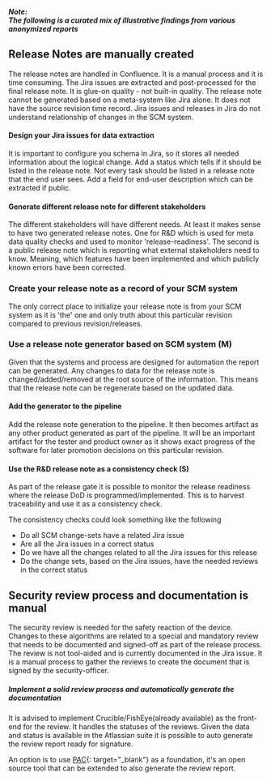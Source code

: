 ---
---

**_Note:<br/>The following is a curated mix of illustrative findings from various anonymized reports_**

## Release Notes are manually created
The release notes are handled in Confluence. It is a manual process and it is time consuming. The Jira issues are extracted and post-processed for the final release note. It is glue-on quality - not built-in quality. The release note cannot be generated based on a meta-system like Jira alone. It does not have the source revision time record. Jira issues and releases in Jira do not understand relationship of changes in the SCM system.

#### Design your Jira issues for data extraction
It is important to configure you schema in Jira, so it stores all needed information about the logical change. Add a status which tells if it should be listed in the release note. Not every task should be listed in a release note that the end user sees. Add a field for end-user description which can be extracted if public.

#### Generate different release note for different stakeholders
The different stakeholders will have different needs. At least it makes sense to have two generated release notes. One for R&D which is used for meta data quality checks and used to monitor 'release-readiness'. The second is a public release note which is reporting what external stakeholders need to know. Meaning, which features have been implemented and which publicly known errors have been corrected.

### Create your release note as a record of your SCM system
The only correct place to initialize your release note is from your SCM system as it is 'the' one and only truth about this particular revision compared to previous revision/releases.

### Use a release note generator based on SCM system (M)
Given that the systems and process are designed for automation the report can be generated. Any changes to data for the release note is changed/added/removed at the root source of the information. This means that the release note can be regenerate based on the updated data.

#### Add the generator to the pipeline
Add the release note generation to the pipeline. It then becomes artifact as any other product generated as part of the pipeline. It will be an important artifact for the tester and product owner as it shows exact progress of the software for later promotion decisions on this particular revision.

#### Use the R&D release note as a consistency check (S)
As part of the release gate it is possible to monitor the release readiness where the release DoD is programmed/implemented. This is to harvest traceability and use it as a consistency check.

The consistency checks could look something like the following

- Do all SCM change-sets have a related Jira issue
- Are all the Jira issues in a correct status
- Do we have all the changes related to all the Jira issues for this release
- Do the change sets, based on the Jira issues, have the needed reviews in the correct status

## Security review process and documentation is manual

The security review is needed for the safety reaction of the device. Changes to these algorithms are related to a special and mandatory review that needs to be documented and signed-off as part of the release process. The review is not tool-aided and is currently documented in the Jira issue. It is a manual process to gather the reviews to create the document that is signed by the security-officer.

##### Implement a solid review process and automatically generate the documentation

It is advised to implement Crucible/FishEye(already available) as the front-end for the review. It handles the statuses of the reviews. Given the data and status is available in the Atlassian suite it is possible to auto generate the review report ready for signature.

An option is to use [PAC](https://github.com/Praqma/Praqmatic-Automated-Changelog "Praqmatic Automated Changelog"){: target="_blank"} as a foundation, it's an open source tool that can be extended to also generate the review report.